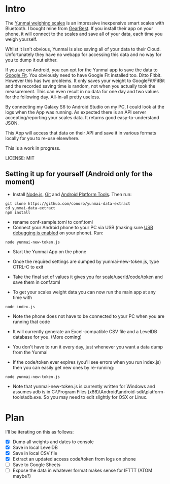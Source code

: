 # Intro
The [Yunmai weighing scales](http://www.iyunmai.com/us/light/) is an impressive inexpensive smart scales with Bluetooth. I bought mine from [GearBest](http://www.gearbest.com/monitoring-testing/pp_332025.html). If you install their app on your phone, it will connect to the scales and save all of your data, each time you weigh yourself.

Whilst it isn't obvious, Yunmai is also saving all of your data to their Cloud. Unfortunately they have no webapp for accessing this data and no way for you to dump it out either.

If you are on Android, you can opt for the Yunmai app to save the data to [Google Fit](https://fit.google.com/fit/). You obviously need to have Google Fit installed too. Ditto Fitbit. However this has two problems. It only saves your weight to GoogleFit/FitBit and the recorded saving time is random, not when you actually took the measurement. This can even result in no data for one day and two values for the following day. All-in-all pretty useless.

By connecting my Galaxy S6 to Android Studio on my PC, I could look at the logs when the App was running. As expected there is an API server accepting/reporting your scales data. It returns good easy-to-understand JSON.

This App will access that data on their API and save it in various formats locally for you to re-use elsewhere.

This is a work in progress.

LICENSE: MIT

## Setting it up for yourself (Android only for the moment)
* Install [Node.js](https://nodejs.org/en/), [Git](https://git-scm.com/) and [Android Platform Tools](https://developer.android.com/studio/releases/platform-tools.html#download). Then run:

```
git clone https://github.com/conoro/yunmai-data-extract
cd yunmai-data-extract
npm install
```
* rename conf-sample.toml to conf.toml
* Connect your Android phone to your PC via USB (making sure [USB debugging is enabled](http://www.howtogeek.com/129728/how-to-access-the-developer-options-menu-and-enable-usb-debugging-on-android-4.2/) on your phone). Run:

```
node yunmai-new-token.js
```

* Start the Yunmai App on the phone
* Once the required settings are dumped by yunmai-new-token.js, type CTRL-C to exit
* Take the final set of values it gives you for scale/userId/code/token and save them in conf.toml

* To get your scales weight data you can now run the main app at any time with

```
node index.js
```
* Note the phone does not have to be connected to your PC when you are running that code
* It will currently generate an Excel-compatible CSV file and a LevelDB database for you. (More coming)
* You don't have to run it every day, just whenever you want a data dump from the Yunmai

* If the code/token ever expires (you'll see errors when you run index.js) then you can easily get new ones by re-running:

```
node yunmai-new-token.js
```

* Note that yunmai-new-token.js is currently written for Windows and assumes adb is in C:\Program Files (x86)\Android\android-sdk\platform-tools\adb.exe. So you may need to edit slightly for OSX or Linux.

# Plan
 I'll be iterating on this as follows:

- [x] Dump all weights and dates to console
- [x] Save in local LevelDB
- [x] Save in local CSV file
- [x] Extract an updated access code/token from logs on phone
- [ ] Save to Google Sheets
- [ ] Expose the data in whatever format makes sense for IFTTT (ATOM maybe?)
